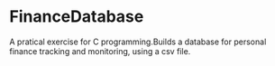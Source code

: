 # FinanceDatabase
A pratical exercise for C programming.Builds a database for personal finance tracking and monitoring, using a csv file.
